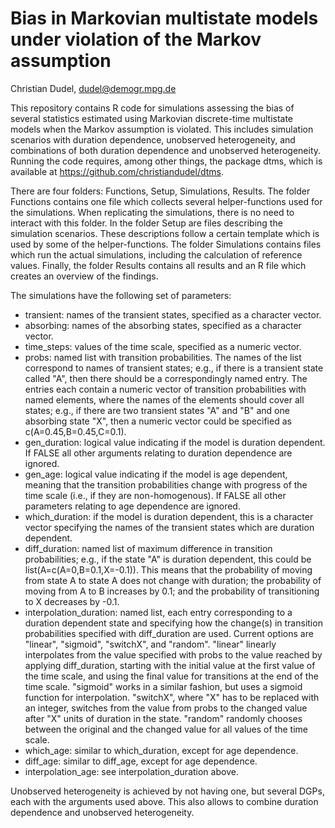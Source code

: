 # Bias in Markovian multistate models under violation of the Markov assumption

Christian Dudel, dudel@demogr.mpg.de

This repository contains R code for simulations assessing the bias of several statistics 
estimated using Markovian discrete-time multistate models when the Markov assumption 
is violated. This includes simulation scenarios with duration dependence,
unobserved heterogeneity, and combinations of both duration dependence and
unobserved heterogeneity. Running the code requires, among other things,
the package dtms, which is available at https://github.com/christiandudel/dtms.

There are four folders: Functions, Setup, Simulations, Results. The folder 
Functions contains one file which collects several helper-functions used
for the simulations. When replicating the simulations, there is no need to
interact with this folder. In the folder Setup are files describing the 
simulation scenarios. These descriptions follow a certain template which
is used by some of the helper-functions. The folder Simulations contains files
which run the actual simulations, including the calculation of reference values.
Finally, the folder Results contains all results and an R file which creates
an overview of the findings. 

The simulations have the following set of parameters:
- transient: names of the transient states, specified as a character vector. 
- absorbing: names of the absorbing states, specified as a character vector. 
- time_steps: values of the time scale, specified as a numeric vector.
- probs: named list with transition probabilities. The names of the list 
  correspond to names of transient states; e.g., if there is a transient state
  called "A", then there should be a correspondingly named entry. The entries
  each contain a numeric vector of transition probabilities with named elements, 
  where the names of the elements should cover all states; e.g., if there are
  two transient states "A" and "B" and one absorbing state "X", then a numeric
  vector could be specified as c(A=0.45,B=0.45,C=0.1).
- gen_duration: logical value indicating if the model is duration dependent. If
  FALSE all other arguments relating to duration dependence are ignored.
- gen_age: logical value indicating if the model is age dependent, meaning that
  the transition probabilities change with progress of the time scale (i.e., if
  they are non-homogenous). If FALSE all other parameters relating to age 
  dependence are ignored.
- which_duration: if the model is duration dependent, this is a character vector
  specifying the names of the transient states which are duration dependent.
- diff_duration: named list of maximum difference in transition probabilities; e.g.,
  if the state "A" is duration dependent, this could be list(A=c(A=0,B=0.1,X=-0.1)).
  This means that the probability of moving from state A to state A does not change 
  with duration; the probability of moving from A to B increases by 0.1; and
  the probability of transitioning to X decreases by -0.1.
- interpolation_duration: named list, each entry corresponding to a duration
  dependent state and specifying how the change(s) in transition probabilities
  specified with diff_duration are used. Current options are "linear", "sigmoid",
  "switchX", and "random". "linear" linearly interpolates from the value specified
  with probs to the value reached by applying diff_duration, starting with the initial
  value at the first value of the time scale, and using the final value for 
  transitions at the end of the time scale. "sigmoid" works in a similar fashion, but 
  uses a sigmoid function for interpolation. "switchX", where "X" has to be replaced
  with an integer, switches from the value from probs to the changed value after "X" 
  units of duration in the state. "random" randomly chooses between the original and
  the changed value for all values of the time scale. 
- which_age: similar to which_duration, except for age dependence.
- diff_age: similar to diff_age, except for age dependence.
- interpolation_age: see interpolation_duration above.

Unobserved heterogeneity is achieved by not having one, but several DGPs, each with
the arguments used above. This also allows to combine duration dependence and unobserved
heterogeneity. 